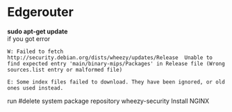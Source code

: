 # Edgerouter  

__sudo apt-get update__
<br>
if you got error  
```
W: Failed to fetch http://security.debian.org/dists/wheezy/updates/Release  Unable to find expected entry 'main/binary-mips/Packages' in Release file (Wrong sources.list entry or malformed file)

E: Some index files failed to download. They have been ignored, or old ones used instead.
```

run
#delete system package repository wheezy-security
Install NGINX

